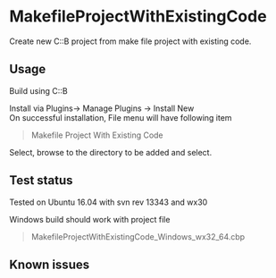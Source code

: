 # MakefileProjectWithExistingCode

Create new C::B project from make file project with existing code.

## Usage
Build using C::B

Install via Plugins-> Manage Plugins -> Install New  
On successful installation, File menu will have following item  
> Makefile Project With Existing Code
 
Select, browse to the directory to be added and select.

## Test status
Tested on Ubuntu 16.04 with svn rev 13343 and wx30

Windows build should work with project file
> MakefileProjectWithExistingCode_Windows_wx32_64.cbp  

## Known issues
